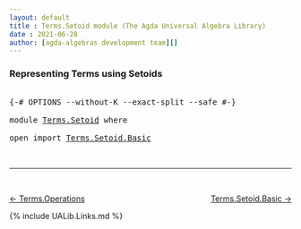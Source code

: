 ```yaml
---
layout: default
title : Terms.Setoid module (The Agda Universal Algebra Library)
date : 2021-06-28
author: [agda-algebras development team][]
---
```


### <a id="representing-terms-using-setoids">Representing Terms using Setoids</a>

<pre class="Agda">

<a id="249" class="Symbol">{-#</a> <a id="253" class="Keyword">OPTIONS</a> <a id="261" class="Pragma">--without-K</a> <a id="273" class="Pragma">--exact-split</a> <a id="287" class="Pragma">--safe</a> <a id="294" class="Symbol">#-}</a>

<a id="299" class="Keyword">module</a> <a id="306" href="Terms.Setoid.html" class="Module">Terms.Setoid</a> <a id="319" class="Keyword">where</a>

<a id="326" class="Keyword">open</a> <a id="331" class="Keyword">import</a> <a id="338" href="Terms.Setoid.Basic.html" class="Module">Terms.Setoid.Basic</a>


</pre>

--------------------------------

<br>

[← Terms.Operations](Terms.Operations.html)
<span style="float:right;">[Terms.Setoid.Basic →](Terms.Setoid.Basic.html)</span>

{% include UALib.Links.md %}

[agda-algebras development team]: https://github.com/ualib/agda-algebras#the-agda-algebras-development-team

